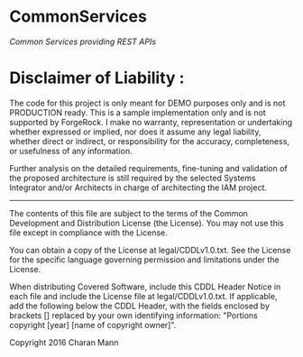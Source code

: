 # CommonServices

*Common Services providing REST APIs*


Disclaimer of Liability :
=========================
The code for this project is only meant for DEMO purposes only and is not PRODUCTION ready. This is a sample implementation only and is not supported by ForgeRock. 
I make no warranty, representation or undertaking whether expressed or implied, nor does it assume any legal liability, whether direct or indirect, or responsibility for the accuracy, 
completeness, or usefulness of any information. 

Further analysis on the detailed requirements, fine-tuning and validation of the proposed architecture is still required by the selected Systems Integrator and/or Architects in charge of 
architecting the IAM project.

* * *

The contents of this file are subject to the terms of the Common Development and
Distribution License (the License). You may not use this file except in compliance with the
License.

You can obtain a copy of the License at legal/CDDLv1.0.txt. See the License for the
specific language governing permission and limitations under the License.

When distributing Covered Software, include this CDDL Header Notice in each file and include
the License file at legal/CDDLv1.0.txt. If applicable, add the following below the CDDL
Header, with the fields enclosed by brackets [] replaced by your own identifying
information: "Portions copyright [year] [name of copyright owner]".

Copyright 2016 Charan Mann
